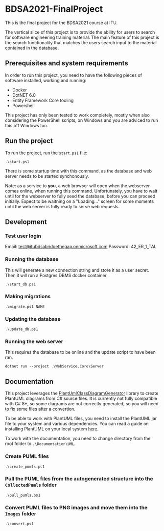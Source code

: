 # BDSA2021-FinalProject
This is the final project for the BDSA2021 course at ITU.

The vertical slice of this project is to provide the ability for users to search for software engineering training material. The main feature of this project is the search functionality that matches the users search input to the material contained in the database.

## Prerequisites and system requirements

In order to run this project, you need to have the following pieces of software installed, working and running:

- Docker
- DotNET 6.0
- Entity Framework Core tooling
- Powershell

This project has only been tested to work completely, mostly when also considering the PowerShell scripts, on Windows and you are adviced to run this off Windows too.


## Run the project

To run the project, run the `start.ps1` file:

```pwsh
.\start.ps1
```

There is some startup time with this command, as the database and web server needs to be started synchonously.

Note: as a service to **you**, a web browser will open when the webserver comes online, when running this command. Unfortunately, you have to wait until for the webserver to fully seed the database, before you can proceed initially. Expect to be waitning on a "Loading..." screen for some moments until the web server is fully ready to serve web requests.

## Development

### Test user login

Email: test@itubdsabridgethegap.onmicrosoft.com
Password: 42_ER_1_TAL

### Running the database

This will generate a new connection string and store it as a user secret. Then it will run a Postgres DBMS docker container.

```pwsh
.\start_db.ps1
```

### Making migrations

```pwsh
.\migrate.ps1 NAME
``` 

### Updating the database

```pwsh
.\update_db.ps1
```

### Running the web server

This requires the database to be online and the update script to have been ran.

```pwsh
dotnet run --project .\WebService.Core\Server
```

## Documentation

This project leverages the [PlantUmlClassDiagramGenerator](https://github.com/pierre3/PlantUmlClassDiagramGenerator) library to create PlantUML diagrams from C# source files.
It is currently not fully compatible with C# 8+, so some diagrams are not correctly generated, so you will need to fix some files after a convertion.

To be able to work with PlantUML files, you need to install the PlantUML jar file to your system and various dependencies. You can read a guide on installing PlantUML on your local system [here](https://plantuml.com/starting).

To work with the documentation, you need to change directory from the root folder to `.\Documentation\UML`.

### Create PUML files

```pwsh
.\create_pumls.ps1
```

### Pull the PUML files from the autogenerated structure into the `CollectedPumls` folder

```pwsh
.\pull_pumls.ps1
```

### Convert PUML files to PNG images and move them into the `Images` folder

```pwsh
.\convert.ps1
```